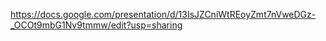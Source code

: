 https://docs.google.com/presentation/d/13IsJZCniWtREoyZmt7nVweDGz-_OCOt9mbG1Nv9tmmw/edit?usp=sharing
